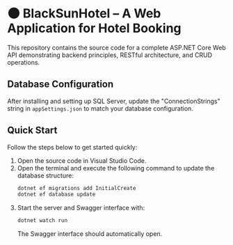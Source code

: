 # 🌑 BlackSunHotel – A Web Application for Hotel Booking

This repository contains the source code for a complete ASP.NET Core Web API demonstrating backend principles, RESTful architecture, and CRUD operations.

## Database Configuration

After installing and setting up SQL Server, update the "ConnectionStrings" string in `appSettings.json` to match your database configuration.

## Quick Start

Follow the steps below to get started quickly:

1. Open the source code in Visual Studio Code.
2. Open the terminal and execute the following command to update the database structure:
   ```bash
   dotnet ef migrations add InitialCreate
   dotnet ef database update
   ```
3. Start the server and Swagger interface with:
   ```bash
   dotnet watch run
   ```
   The Swagger interface should automatically open.

